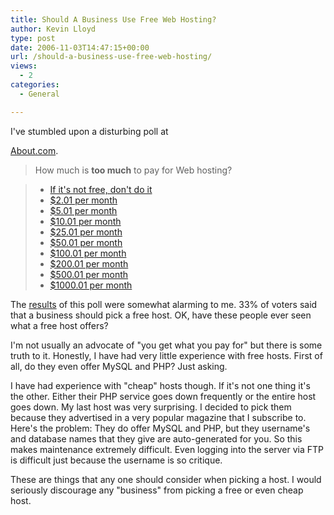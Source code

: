 ```yaml
---
title: Should A Business Use Free Web Hosting?
author: Kevin Lloyd
type: post
date: 2006-11-03T14:47:15+00:00
url: /should-a-business-use-free-web-hosting/
views:
  - 2
categories:
  - General

---
```

<!--adsense-->I've stumbled upon a disturbing poll at

[About.com][1].

> How much is **too much** to pay for Web hosting?

>   * [If it's not free, don't do it][2]
>   * [$2.01 per month][3]
>   * [$5.01 per month][4]
>   * [$10.01 per month][5]
>   * [$25.01 per month][6]
>   * [$50.01 per month][7]
>   * [$100.01 per month][8]
>   * [$200.01 per month][9]
>   * [$500.01 per month][10]
>   * [$1000.01 per month][11]

The [results][12] of this poll were somewhat alarming to me. 33% of voters said that a business should pick a free host. OK, have these people ever seen what a free host offers?

I'm not usually an advocate of "you get what you pay for" but there is some truth to it. Honestly, I have had very little experience with free hosts. First of all, do they even offer MySQL and PHP? Just asking.

I have had experience with "cheap" hosts though. If it's not one thing it's the other. Either their PHP service goes down frequently or the entire host goes down. My last host was very surprising. I decided to pick them because they advertised in a very popular magazine that I subscribe to. Here's the problem: They do offer MySQL and PHP, but they username's and database names that they give are auto-generated for you. So this makes maintenance extremely difficult. Even logging into the server via FTP is difficult just because the username is so critique.

These are things that any one should consider when picking a host. I would seriously discourage any "business" from picking a free or even cheap host.

 [1]: http://webdesign.about.com/b/a/255771.htm
 [2]: http://webdesign.about.com/gi/pages/poll.htm?linkback=http://webdesign.about.com/b/a/255770.htm&poll_id=0526437158&poll=1&submit1=Submit%20Vote
 [3]: http://webdesign.about.com/gi/pages/poll.htm?linkback=http://webdesign.about.com/b/a/255770.htm&poll_id=0526437158&poll=2&submit1=Submit%20Vote
 [4]: http://webdesign.about.com/gi/pages/poll.htm?linkback=http://webdesign.about.com/b/a/255770.htm&poll_id=0526437158&poll=3&submit1=Submit%20Vote
 [5]: http://webdesign.about.com/gi/pages/poll.htm?linkback=http://webdesign.about.com/b/a/255770.htm&poll_id=0526437158&poll=4&submit1=Submit%20Vote
 [6]: http://webdesign.about.com/gi/pages/poll.htm?linkback=http://webdesign.about.com/b/a/255770.htm&poll_id=0526437158&poll=5&submit1=Submit%20Vote
 [7]: http://webdesign.about.com/gi/pages/poll.htm?linkback=http://webdesign.about.com/b/a/255770.htm&poll_id=0526437158&poll=6&submit1=Submit%20Vote
 [8]: http://webdesign.about.com/gi/pages/poll.htm?linkback=http://webdesign.about.com/b/a/255770.htm&poll_id=0526437158&poll=7&submit1=Submit%20Vote
 [9]: http://webdesign.about.com/gi/pages/poll.htm?linkback=http://webdesign.about.com/b/a/255770.htm&poll_id=0526437158&poll=8&submit1=Submit%20Vote
 [10]: http://webdesign.about.com/gi/pages/poll.htm?linkback=http://webdesign.about.com/b/a/255770.htm&poll_id=0526437158&poll=9&submit1=Submit%20Vote
 [11]: http://webdesign.about.com/gi/pages/poll.htm?linkback=http://webdesign.about.com/b/a/255770.htm&poll_id=0526437158&poll=10&submit1=Submit%20Vote
 [12]: http://webdesign.about.com/gi/pages/poll.htm?linkback=http://webdesign.about.com/b/a/255770.htm&poll_id=0526437158